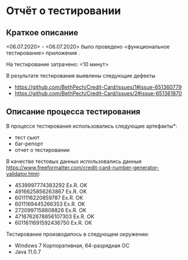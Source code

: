 # Отчёт о тестировании <Credit Card Number Validator>

## Краткое описание

<06.07.2020> - <06.07.2020> было проведено <функциональное тестирование> приложения <Credit Card Number Validator>.

На тестирование затрачено: <10 минут>

В результате тестирования выявлены следующие дефекты
* https://github.com/BethPech/Credit-Card/issues/1#issue-651360779
* https://github.com/BethPech/Credit-Card/issues/2#issue-651361870

## Описание процесса тестирования

В процессе тестирования использовались следующие артефакты*:
* тест сьют
* баг-репорт
* отчет о тестировании

В качестве тестовых данных использовались данные https://www.freeformatter.com/credit-card-number-generator-validator.html:
* 4539997774383292      Ex.R. OK
* 4916625856263867      Ex.R. OK 
* 6011116220859787      Ex.R. OK
* 6011169445266353      Ex.R. OK
* 2720997158808826      Ex.R. OK
* 4716762678856107303   Ex.R. OK
* 6011611691592436750   Ex.R. OK

Тестирование производилось в следующем окружении:
* Windows 7 Корпоративная, 64-разрядная ОС
* Java 11.0.7 
